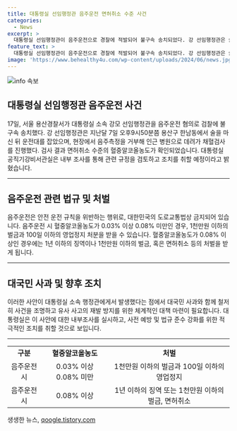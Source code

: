 ```yaml
---
title: 대통령실 선임행정관 음주운전 면허취소 수준 사건
categories:
  - News
excerpt: >
  대통령실 선임행정관이 음주운전으로 경찰에 적발되어 불구속 송치되었다. 강 선임행정관은 술을 마신 뒤 운전을 한 후 경찰의 음주측정 요구를 거부했고, 혈중알코올농도는 면허취소 수준이었다. 대통령실은 내부 조사를 진행하고, 관련 규정을 검토해 조치를 취할 예정이다.
feature_text: >
  대통령실 선임행정관이 음주운전으로 경찰에 적발되어 불구속 송치되었다. 강 선임행정관은 술을 마신 뒤 운전을 한 후 경찰의 음주측정 요구를 거부했고, 혈중알코올농도는 면허취소 수준이었다. 대통령실은 내부 조사를 진행하고, 관련 규정을 검토해 조치를 취할 예정이다.
image: 'https://www.behealthy4u.com/wp-content/uploads/2024/06/news.jpg'
---
```


<p><img src="https://www.behealthy4u.com/wp-content/uploads/2024/06/news.jpg" alt="info 속보" /></p>

<h2 data-ke-size="size26">대통령실 선임행정관 음주운전 사건</h2>

<p data-ke-size="size16">17일, 서울 용산경찰서가 대통령실 소속 강모 선임행정관을 음주운전 혐의로 검찰에 불구속 송치했다. 강 선임행정관은 지난달 7일 오후9시50분쯤 용산구 한남동에서 술을 마신 뒤 운전대를 잡았으며, 현장에서 음주측정을 거부해 인근 병원으로 데려가 채혈검사를 진행했다. 검사 결과 면허취소 수준의 혈중알코올농도가 확인되었습니다. 대통령실 공직기강비서관실은 내부 조사를 통해 관련 규정을 검토하고 조치를 취할 예정이라고 밝혔습니다.</p>

<hr>

<h2 data-ke-size="size24">음주운전 관련 법규 및 처벌</h2>

<p data-ke-size="size16">음주운전은 안전 운전 규칙을 위반하는 행위로, 대한민국의 도로교통법상 금지되어 있습니다. 음주운전 시 혈중알코올농도가 0.03% 이상 0.08% 미만인 경우, 1천만원 이하의 벌금과 100일 이하의 영업정지 처분을 받을 수 있습니다. 혈중알코올농도가 0.08% 이상인 경우에는 1년 이하의 징역이나 1천만원 이하의 벌금, 혹은 면허취소 등의 처벌을 받게 됩니다.</p>

<hr>

<h2 data-ke-size="size24">대국민 사과 및 향후 조치</h2>

<p data-ke-size="size16">이러한 사안이 대통령실 소속 행정관에게서 발생했다는 점에서 대국민 사과와 함께 철저히 사건을 조명하고 유사 사고의 재발 방지를 위한 체계적인 대책 마련이 필요합니다. 대통령실은 이 사안에 대한 내부조사를 실시하고, 사전 예방 및 법규 준수 강화를 위한 적극적인 조치를 취할 것으로 보입니다.</p>

<hr>

<table>
    <tbody>
        <tr>
            <td style="text-align: center; height: 17px;"><b>구분</b></td>
            <td style="text-align: center; height: 17px;"><b>혈중알코올농도</b></td>
            <td style="text-align: center; height: 17px;"><b>처벌</b></td>
        </tr>
        <tr>
            <td style="text-align: center; height: 17px;">음주운전 시</td>
            <td style="text-align: center; height: 17px;">0.03% 이상 0.08% 미만</td>
            <td style="text-align: center; height: 17px;">1천만원 이하의 벌금과 100일 이하의 영업정지</td>
        </tr>
        <tr>
            <td style="text-align: center; height: 17px;">음주운전 시</td>
            <td style="text-align: center; height: 17px;">0.08% 이상</td>
            <td style="text-align: center; height: 17px;">1년 이하의 징역 또는 1천만원 이하의 벌금, 면허취소</td>
        </tr>
    </tbody>
</table>
생생한 뉴스, <a href="https://qoogle.tistory.com" rel="dofollow">qoogle.tistory.com</a>


